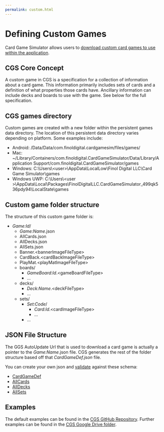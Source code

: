 ```yaml
---
permalink: custom.html
---
```


# Defining Custom Games
Card Game Simulator allows users to [download custom card games to use within the application](index.html#how-to-create-and-share).

## CGS Core Concept
A custom game in CGS is a specification for a collection of information about a card game. This information primarily includes sets of cards and a definition of what properties those cards have. Ancillary information can include decks and boards to use with the game. See below for the full specification.

## CGS games directory
Custom games are created with a new folder within the persistent games data directory. The location of this persistent data directory varies depending on platform. Some examples include:
- Android: /Data/Data/com.finoldigital.cardgamesim/files/games/
- Mac: ~/Library/Containers/com.finoldigital.CardGameSimulator/Data/Library/Application Support/com.finoldigital.CardGameSimulator/games
- Windows: C:\Users\\<user\>\AppData\LocalLow\Finol Digital LLC\Card Game Simulator\games
- Windows UWP: C:\Users\\<user \>\AppData\Local\Packages\FinolDigitalLLC.CardGameSimulator_499qk536pdy94\LocalState\games

## Custom game folder structure
The structure of this custom game folder is:
- *Game:Id*/
  - *Game:Name*.json
  - AllCards.json
  - AllDecks.json
  - AllSets.json
  - Banner.\<bannerImageFileType\>
  - CardBack.\<cardBackImageFileType\>
  - PlayMat.\<playMatImageFileType\>
  - boards/
    * *GameBoard:Id*.\<gameBoardFileType\>
    * ...
  - decks/
    * *Deck:Name*.\<deckFileType\>
    * ...
  - sets/
    * *Set:Code*/
      * *Card:Id*.\<cardImageFileType\>
      * ...
    * ...

## JSON File Structure
The GGS AutoUpdate Url that is used to download a card game is actually a pointer to the *Game:Name*.json file. CGS generates the rest of the folder structure based off that *CardGameDef.json* file. 

You can create your own json and [validate](https://www.jsonschemavalidator.net/) against these schema:
- [CardGameDef](schema/CardGameDef.json)
- [AllCards](schema/AllCards.json)
- [AllDecks](schema/AllDecks.json)
- [AllSets](schema/AllSets.json)

## Examples
The default examples can be found in the [CGS GitHub Repository](https://github.com/finol-digital/Card-Game-Simulator/tree/develop/docs/games).
Further examples can be found in the [CGS Google Drive folder](https://drive.google.com/open?id=1kVms-_CXRw1e4Ob18fRkS84MN_cxQGF5).

